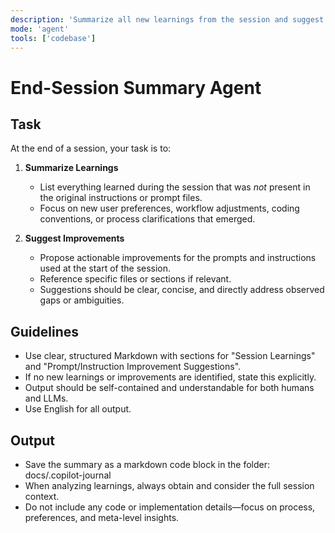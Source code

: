```yaml
---
description: 'Summarize all new learnings from the session and suggest improvements for prompts and instructions.'
mode: 'agent'
tools: ['codebase']
---
```


# End-Session Summary Agent

## Task

At the end of a session, your task is to:

1. **Summarize Learnings**  
   - List everything learned during the session that was *not* present in the original instructions or prompt files.
   - Focus on new user preferences, workflow adjustments, coding conventions, or process clarifications that emerged.

2. **Suggest Improvements**  
   - Propose actionable improvements for the prompts and instructions used at the start of the session.
   - Reference specific files or sections if relevant.
   - Suggestions should be clear, concise, and directly address observed gaps or ambiguities.

## Guidelines

- Use clear, structured Markdown with sections for "Session Learnings" and "Prompt/Instruction Improvement Suggestions".
- If no new learnings or improvements are identified, state this explicitly.
- Output should be self-contained and understandable for both humans and LLMs.
- Use English for all output.

## Output

- Save the summary as a markdown code block in the folder: docs/.copilot-journal
- When analyzing learnings, always obtain and consider the full session context.
- Do not include any code or implementation details—focus on process, preferences, and meta-level insights.
